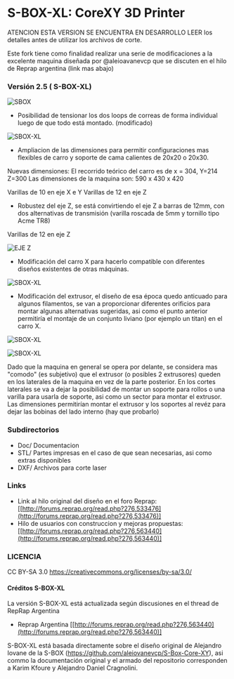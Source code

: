 # S-BOX-XL: CoreXY 3D Printer


ATENCION ESTA VERSION SE ENCUENTRA EN DESARROLLO LEER los
detalles antes de utilizar los archivos de corte.

Este fork tiene como finalidad realizar una serie de
modificaciones a la excelente maquina diseñada por @aleioavanevcp que se
discuten en el hilo de Reprap argentina (link mas abajo)

### Versión 2.5 ( S-BOX-XL)

![SBOX](https://i.imgur.com/RI7vDy6.png)


* Posibilidad de tensionar los dos loops de correas de forma
individual luego de que todo está montado. (modificado)

![SBOX-XL](https://i.imgur.com/4Ty3gyB.png)

* Ampliacion de las dimensiones para permitir configuraciones mas
flexibles de carro y soporte de cama calientes de 20x20 o 20x30. 

Nuevas dimensiones:
El recorrido teórico del carro es de x = 304, Y=214 Z=300
Las dimensiones de la maquina son: 590 x 430 x 420

Varillas de 10 en eje X e Y
Varillas de 12 en eje Z

* Robustez del eje Z, se está convirtiendo el eje Z a barras
de 12mm, con dos alternativas de transmisión (varilla roscada de 5mm y tornillo
tipo Acme TR8)

Varillas de 12 en eje Z

![EJE Z](https://i.imgur.com/7pFXyu9.png)


* Modificación del carro X para hacerlo compatible con
diferentes diseños existentes de otras máquinas. 

![SBOX-XL](https://i.imgur.com/MKjupFI.png)


* Modificación del extrusor, el diseño de esa época quedo
anticuado para algunos filamentos, se van a proporcionar diferentes orificios
para montar algunas alternativas sugeridas, asi como el punto anterior
permitiría el montaje de un conjunto liviano (por ejemplo un titan) en el carro
X. 

![SBOX-XL](https://i.imgur.com/itWHAoi.png)


![SBOX-XL](https://i.imgur.com/UubXqY1.png)


Dado que la maquina en general se opera por delante, se considera mas "comodo" (es subjetivo) que el extrusor (o posibles 2 extrusores) queden en los laterales de la maquina en vez de la parte posterior. En los cortes laterales se va a dejar la posibilidad de montar un soporte para rollos o una varilla para usarla de soporte, asi como un sector para montar el extrusor. Las dimensiones permitirían montar el extrusor y los soportes al revéz para dejar las bobinas del lado interno (hay que probarlo)

### Subdirectorios

* Doc/ Documentacion 
* STL/ Partes impresas en el caso de que sean necesarias, asi como extras disponibles
* DXF/ Archivos para corte laser


### Links
* Link al hilo original del diseño en el foro Reprap: [[http://forums.reprap.org/read.php?276,533476](http://forums.reprap.org/read.php?276,533476)]
* Hilo de usuarios con construccion y mejoras propuestas: [[http://forums.reprap.org/read.php?276,563440](http://forums.reprap.org/read.php?276,563440)]


### LICENCIA
CC BY-SA 3.0
https://creativecommons.org/licenses/by-sa/3.0/

#### Créditos S-BOX-XL

La versión S-BOX-XL está actualizada según discusiones en el thread de RepRap Argentina

* Reprap Argentina [[http://forums.reprap.org/read.php?276,563440](http://forums.reprap.org/read.php?276,563440)]

S-BOX-XL está basada directamente sobre el diseño original de Alejandro Iovane de la S-BOX (https://github.com/aleiovanevcp/S-Box-Core-XY), asi commo la documentación original y el armado del repositorio corresponden a Karim Kfoure y Alejandro Daniel Cragnolini. 
